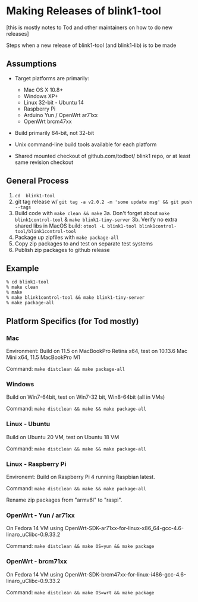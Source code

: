 Making Releases of blink1-tool
==============================

[this is mostly notes to Tod and other maintainers on how to do new releases]

Steps when a new release of blink1-tool (and blink1-lib) is to be made

Assumptions
------------

- Target platforms are primarily:
  - Mac OS X 10.8+
  - Windows XP+
  - Linux 32-bit - Ubuntu 14
  - Raspberry Pi
  - Arduino Yun / OpenWrt ar71xx
  - OpenWrt brcm47xx


- Build primarily 64-bit, not 32-bit
- Unix command-line build tools available for each platform
- Shared mounted checkout of github.com/todbot/ blink1 repo,
   or at least same revision checkout

General Process
---------------

1. `cd  blink1-tool`
2. git tag release w/ `git tag -a v2.0.2 -m 'some update msg' && git push --tags`
3. Build code with `make clean && make`
3a. Don't forget about `make blink1control-tool` & `make blink1-tiny-server`
3b. Verify no extra shared libs in MacOS build: `otool -L blink1-tool blink1control-tool/blink1control-tool`
4. Package up zipfiles with `make package-all`
5. Copy zip packages to and test on separate test systems
6. Publish zip packages to github release


Example
-------
```
% cd blink1-tool
% make clean
% make
% make blink1control-tool && make blink1-tiny-server
% make package-all
```

Platform Specifics (for Tod mostly)
-----------------------------------

### Mac

Environment: Build on 11.5 on MacBookPro Retina x64, test on 10.13.6 Mac Mini x64, 11.5 MacBookPro M1

Command: `make distclean && make package-all`


### Windows

Build on Win7-64bit, test on Win7-32 bit, Win8-64bit (all in VMs)

Command: `make distclean && make && make package-all`

### Linux - Ubuntu

Build on Ubuntu 20 VM, test on Ubuntu 18 VM

Command: `make distclean && make && make package-all`

### Linux - Raspberry Pi

Environemt: Build on Raspberry Pi 4 running Raspbian latest.

Command: `make distclean && make && make package-all`

Rename zip packages from "armv6l" to "raspi".

### OpenWrt - Yun / ar71xx

On Fedora 14 VM using OpenWrt-SDK-ar71xx-for-linux-x86_64-gcc-4.6-linaro_uClibc-0.9.33.2

Command: `make distclean && make OS=yun && make package`

### OpenWrt - brcm71xx
On Fedora 14 VM using OpenWrt-SDK-brcm47xx-for-linux-i486-gcc-4.6-linaro_uClibc-0.9.33.2

Command: `make distclean && make OS=wrt && make package`



